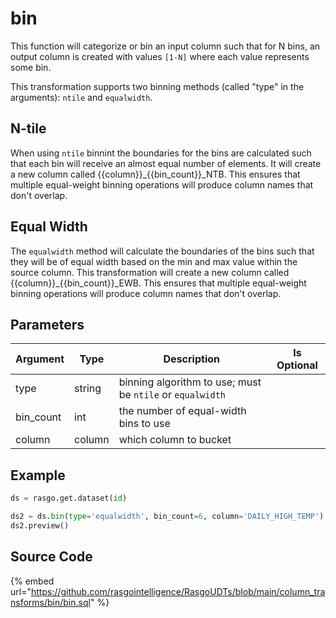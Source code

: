 

# bin

This function will categorize or bin an input column such that for N bins, an output column is created with values `[1-N]` where each value represents some bin.

This transformation supports two binning methods (called "type" in the arguments): `ntile` and `equalwidth`.

## N-tile
When using `ntile` binnint the boundaries for the bins are calculated such that each bin will receive an almost equal number of elements. It will create a new column called {{column}}_{{bin_count}}_NTB. This ensures that multiple equal-weight binning operations will produce column names that don't overlap.

## Equal Width
The `equalwidth` method will calculate the boundaries of the bins such that they will be of equal width based on the min and max value within the source column. This transformation will create a new column called {{column}}_{{bin_count}}_EWB. This ensures that multiple equal-weight binning operations will produce column names that don't overlap.


## Parameters

|   Argument   |  Type  |                        Description                        | Is Optional |
| ------------ | ------ | --------------------------------------------------------- | ----------- |
| type         | string | binning algorithm to use; must be `ntile` or `equalwidth` |             |
| bin_count | int    | the number of equal-width bins to use                     |             |
| column       | column | which column to bucket                                    |             |


## Example

```python
ds = rasgo.get.dataset(id)

ds2 = ds.bin(type='equalwidth', bin_count=6, column='DAILY_HIGH_TEMP')
ds2.preview()
```

## Source Code

{% embed url="https://github.com/rasgointelligence/RasgoUDTs/blob/main/column_transforms/bin/bin.sql" %}

